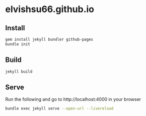 elvishsu66.github.io
====================

## Install
```bash
gem install jekyll bundler github-pages
bundle init
```

## Build 
```bash
jekyll build
```

## Serve 
Run the following and go to http://localhost:4000 in your browser

```bash
bundle exec jekyll serve --open-url --livereload
```
